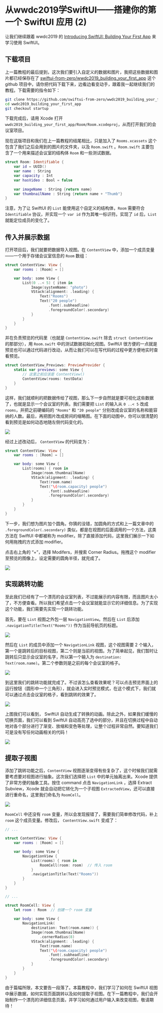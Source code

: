 # 从wwdc2019学SwiftUI——搭建你的第一个 SwiftUI 应用 (2)

让我们继续跟着 wwdc2019 的 [Introducing SwiftUI: Building Your First App](https://developer.apple.com/videos/play/wwdc2019/204/) 来学习使用 SwiftUI。

## 下载项目

上一篇教程的最后提到，这次我们要引入自定义的数据和图片，我把这些数据和图片都已经保存在了 [swiftui-from-zero/wwdc2019_building_your_first_app](https://github.com/swiftui-from-zero/wwdc2019_building_your_first_app) 这个 github 项目中，请你把代码下载下来，边看边看变动手，跟着我一起继续我们的教程。下载需要的指令如下：

```bash
git clone https://github.com/swiftui-from-zero/wwdc2019_building_your_first_app.git
cd wwdc2019_building_your_first_app
git checkout startup
```

下载完成后，请用 Xcode 打开 `wwdc2019_building_your_first_app/Room/Room.xcodeproj`，从而打开我们的会议室项目。

现在这版项目和我们在上一篇教程的结尾相比，只是加入了 `Rooms.xcassets` 这个包含了我们之后会用到的图片的文件夹，以及 `Room.swift` 。`Room.swift` 主要包含了一个用来描述会议室的结构体 `Room` 和一些测试数据。

```swift
struct Room: Identifiable {
    var id = UUID()
    var name : String
    var capacity : Int
    var hasVideo : Bool = false
    
    var imageName : String {return name}
    var thumbnailName : String {return name + "Thumb"}
}
```

注意，为了让 SwiftUI 的 `List` 能使用这个自定义的结构体，`Room` 需要符合 `Identifiable` 协议，并实现一个 `var id` 作为其唯一标识符。实现了 `id` 后，`List` 就能定位成员的变化了。

## 传入并展示数据

打开项目后，我们就要把数据导入视图。在 `ContentView` 中，添加一个成员变量——一个用于存储会议室信息的 `Room` 数组：

```swift
struct ContentView: View {
  	var rooms : [Room] = []

    var body: some View {
        List(0 ..< 5) { item in
            Image(systemName: "photo")
            VStack(alignment: .leading) {
                Text("Rooms")
                Text("20 people")
                    .font(.subheadline)
                    .foregroundColor(.secondary)
            }
        }
    }
}
```

并在负责预览的代码里（也就是 `ContentView.swift` 除去 `struct ContentView` 的那部分），用 `Room.swift` 中的测试数据初始化视图。SwiftUI 很方便的一点就是预览也可以通过代码进行改动，从而让我们可以在写代码的过程中更方便地实时查看预览。

```swift
struct ContentView_Previews: PreviewProvider {
    static var previews: some View {
        // 这里之前应该是 ContentView()
        ContentView(rooms: testData)
    }
}
```

这样，我们就顺利的把数据传给了视图，那么下一步自然就是要可视化这些数据了，也就是显示一个会议室的列表。我们需要把 `List` 的输入从 `0 ..< 5` 改成 `rooms`，并把之前硬编码的 `"Rooms"` 和 `"20 people"`  分别改成会议室的名称和能容纳的人数。最后，再把图片改成房间的缩略图。在下面的动图中，你可以很清楚的看到预览是如何动态地随左侧代码变化的。

<img src="img/1_gif1.gif"/>

经过上述改动后， `ContentView` 的代码变为：

```swift
struct ContentView: View {
    var rooms : [Room] = []

    var body: some View {
        List(rooms) { room in
            Image(room.thumbnailName)
            VStack(alignment: .leading) {
                Text(room.name)
                Text("\(room.capacity) people")
                    .font(.subheadline)
                    .foregroundColor(.secondary)
            }
        }
    }
}
```

下一步，我们想为图片加个圆角。你猜的没错，加圆角的方式和上一篇文章中的 `.foregroundColor(.secondary)` 类似，都是在视图的后面调用的一个方法，这类方法在 SwiftUI 中都被称为 modifier。除了直接添加代码，这里我们展示一下如何用拖拽的方式添加 modifier。

点击右上角的 “+”，选择 Modifers，并搜索 Corner Radius。拖拽这个 modifier 至预览的图像上，设定需要的圆角半径，就完成了。

<img src="img/1_gif2.gif"/>

## 实现跳转功能

至此我们已经有了一个漂亮的会议室列表，不过能展示的内容有限，而且图片太小了，不方便查看。所以我们希望点击一个会议室就能显示它的详细信息。为了实现这个功能，我们需要先实现一个跳转功能。

首先，要在 `List` 视图之外包一层 `NavigationView`。然后在 `List` 后添加 `.navigationTitle(Text("Rooms"))` 作为当前导航页的标题。

<img src="img/1_fig1.png"/>

然后在 `List` 的成员中添加一个 `NavigationLink` 视图，这个视图需要 2 个输入，第一个是跳转后的目标视图，第二个则是当前的视图。为了简单起见，我们暂时让跳转后只显示会议室的名字，所以第一个输入为 `destination: Text(room.name)`。第二个参数则是之前的每个会议室的格子。

<img src="img/1_fig2.png"/>

到这里我们的跳转功能就完成了。不过该怎么查看效果呢？可以点击预览界面上的运行按钮（圆形中一个三角形），就会进入实时预览模式，在这个模式下，我们就可以通过点击会议室的格子，看到跳转的效果了。

<img src="img/1_gif3.gif"/>

上图我们可以看到， SwiftUI 自动生成了转换的动画。除此之外，如果我们缓慢的切换页面，我们可以看到 SwiftUI 自动高亮了选中的部分，并且在切换过程中自动地对各个部分进行了渐变、放缩和变色等处理，让整个过程非常自然。要知道我们可是没有写任何动画相关的代码！

<img src="img/1_gif4.gif"/>

## 提取子视图

添加了跳转功能之后，`ContentView` 视图逐渐变得有些复杂了，这个时候我们就需要考虑要对视图进行抽象。这次我们选择把 `List` 中的单元抽离出来。Xcode 提供了非常方便的抽象工具。按住 command 点击 `NavigationLink` ，选择 Extract Subview，Xcode 就会自动把它转化为一个子视图 `ExtractedView`，还可以直接进行重命名，这里我们命名为 `RoomCell`。

<img src="img/1_gif5.gif"/>

`RoomCell` 中还没有 `room` 变量，所以会发现报错了，需要我们简单修改代码，补上 `room` 这个成员变量。修改后， `ContentView.swift` 变成了：

```swift
// ...

struct ContentView: View {
    var rooms : [Room] = []

    var body: some View {
        NavigationView {
            List(rooms) { room in
                RoomCell(room: room)  // 传入 room
            }
            .navigationTitle(Text("Rooms"))
        }
    }
}

// ...

struct RoomCell: View {
    let room : Room  // 创建一个 room 变量
    
    var body: some View {
        NavigationLink(
            destination: Text(room.name)) {
            Image(room.thumbnailName)
                .cornerRadius(8)
            VStack(alignment: .leading) {
                Text(room.name)
                Text("\(room.capacity) people")
                    .font(.subheadline)
                    .foregroundColor(.secondary)
            }
        }
    }
}
```



由于篇幅所限，本文要告一段落了。本篇教程中，我们学习了如何在 SwiftUI 视图中展示数据，如何实现页面跳转以及如何提取子视图。在下一篇教程中，我们会开始制作一个漂亮的详细信息页面，并学习如何通过用户输入来改变视图，敬请期待！